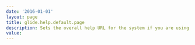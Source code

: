```yaml
---
date: '2016-01-01'
layout: page
title: glide.help.default.page
description: Sets the overall help URL for the system if you are using context-sensitive help. This URL is used when there is not any context-sensitive help available for the form, list, or record.
value:  
---
```

